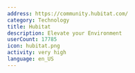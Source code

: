 ```yaml
---
address: https://community.hubitat.com/
category: Technology
title: Hubitat
description: Elevate your Environment
userCount: 17785
icon: hubitat.png
activity: very high
language: en_US
---
```

